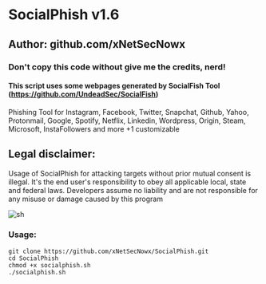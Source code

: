 # SocialPhish v1.6
## Author: github.com/xNetSecNowx
### Don't copy this code without give me the credits, nerd! 
#### This script uses some webpages generated by SocialFish Tool (https://github.com/UndeadSec/SocialFish)


Phishing Tool for Instagram, Facebook, Twitter, Snapchat, Github, Yahoo, Protonmail, Google, Spotify, Netflix, Linkedin, Wordpress, Origin, Steam, Microsoft, InstaFollowers and more +1 customizable

## Legal disclaimer:
Usage of SocialPhish for attacking targets without prior mutual consent is illegal. It's the end user's responsibility to obey all applicable local, state and federal laws. Developers assume no liability and are not responsible for any misuse or damage caused by this program 

![sh](https://image.ibb.co/jVp4M8/Kazam_screenshot_00000.png)

### Usage:
```
git clone https://github.com/xNetSecNowx/SocialPhish.git
cd SocialPhish
chmod +x socialphish.sh
./socialphish.sh

